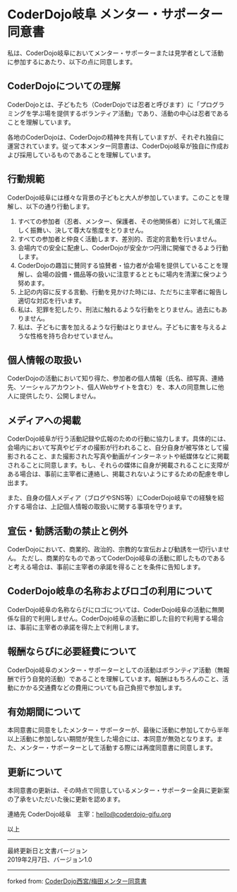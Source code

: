 # CoderDojo岐阜 メンター・サポーター同意書

私は、CoderDojo岐阜においてメンター・サポーターまたは見学者として活動に参加するにあたり、以下の点に同意します。

## CoderDojoについての理解
CoderDojoとは、子どもたち（CoderDojoでは忍者と呼びます）に「プログラミングを学ぶ場を提供するボランティア活動」であり、活動の中心は忍者であることを理解しています。

各地のCoderDojoは、CoderDojoの精神を共有していますが、それぞれ独自に運営されています。従って本メンター同意書は、CoderDojo岐阜が独自に作成および採用しているものであることを理解しています。


## 行動規範
CoderDojo岐阜には様々な背景の子どもと大人が参加しています。このことを理解し、以下の通り行動します。

1. すべての参加者（忍者、メンター、保護者、その他関係者）に対して礼儀正しく振舞い、決して尊大な態度をとりません。
1. すべての参加者と仲良く活動します、差別的、否定的言動を行いません。
1. 会場内での安全に配慮し、CoderDojoが安全かつ円滑に開催できるよう行動します。
1. CoderDojoの趣旨に賛同する協賛者・協力者が会場を提供していることを理解し、会場の設備・備品等の扱いに注意するとともに場内を清潔に保つよう努めます。
1. 上記の内容に反する言動、行動を見かけた時には、ただちに主宰者に報告し適切な対応を行います。
1. 私は、犯罪を犯したり、刑法に触れるような行動をとりません。過去にもありません。
1. 私は、子どもに害を加えるような行動はとりません。子どもに害を与えるような性格を持ち合わせていません。


## 個人情報の取扱い

CoderDojoの活動において知り得た、参加者の個人情報（氏名、顔写真、連絡先、ソーシャルアカウント、個人Webサイトを含む）を、本人の同意無しに他人に提供したり、公開しません。


## メディアへの掲載

CoderDojo岐阜が行う活動記録や広報のための行動に協力します。具体的には、会場内において写真やビデオの撮影が行われること、自分自身が被写体として撮影されること、また撮影された写真や動画がインターネットや紙媒体などに掲載されることに同意します。もし、それらの媒体に自身が掲載されることに支障がある場合は、事前に主宰者に連絡し、掲載されないようにするための配慮を申し出ます。

また、自身の個人メディア（ブログやSNS等）にCoderDojo岐阜での経験を紹介する場合は、上記個人情報の取扱いに関する事項を守ります。

## 宣伝・勧誘活動の禁止と例外

CoderDojoにおいて、商業的、政治的、宗教的な宣伝および勧誘を一切行いません。
ただし、商業的なものであってCoderDojo岐阜の活動に即したものであると考える場合は、事前に主宰者の承諾を得ることを条件に告知します。

## CoderDojo岐阜の名称およびロゴの利用について

CoderDojo岐阜の名称ならびにロゴについては、CoderDojo岐阜の活動に無関係な目的で利用しません。CoderDojo岐阜の活動に即した目的で利用する場合は、事前に主宰者の承諾を得た上で利用します。


## 報酬ならびに必要経費について

CoderDojo岐阜のメンター・サポーターとしての活動はボランティア活動（無報酬で行う自発的活動）であることを理解しています。報酬はもちろんのこと、活動にかかる交通費などの費用についても自己負担で参加します。

## 有効期間について
本同意書に同意をしたメンター・サポーターが、最後に活動に参加してから半年以上活動に参加しない期間が発生した場合には、本同意が無効となります。また、メンター・サポーターとして活動する際には再度同意書に同意します。

## 更新について
本同意書の更新は、その時点で同意しているメンター・サポーター全員に更新案の了承をいただいた後に更新を認めます。

連絡先
CoderDojo岐阜　主宰：hello@coderdojo-gifu.org

以上

***
最終更新日と文書バージョン  
2019年2月7日、バージョン1.0

***
forked from: [CoderDojo西宮/梅田メンター同意書](https://github.com/coderdojo-nishinomiya-umeda/document)

